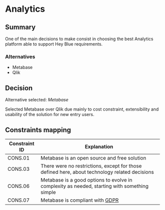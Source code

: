 # Analytics

## Summary

One of the main decisions to make consist in choosing the best Analytics platform able to support Hey Blue requirements.


### Alternatives

- Metabase
- Qlik

## Decision 

Alternative selected: *Metabase*

Selected Metabase over Qlik due mainly to cost constraint, extensibility and usability of the solution for new entry users.

## Constraints mapping

| Constraint ID | Explanation |
| ------------- | ----------- |
| CONS.01 | Metabase is an open source and free solution |
| CONS.03 | There were no restrictions, except for those defined here, about technology related decisions |
| CONS.06 | Metabase is a good options to evolve in complexity as needed, starting with something simple |
| CONS.07 | Metabase is compliant with [GDPR](https://www.metabase.com/docs/latest/installation-and-operation/privacy) |
